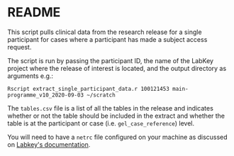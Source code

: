 # README

This script pulls clinical data from the research release for a single participant for cases where a participant has made a subject access request.

The script is run by passing the participant ID, the name of the LabKey project where the release of interest is located, and the output directory as arguments e.g.:

`Rscript extract_single_participant_data.r 100121453 main-programme_v10_2020-09-03 ~/scratch`

The `tables.csv` file is a list of all the tables in the release and indicates whether or not the table should be included in the extract and whether the table is at the participant or case (i.e. `gel_case_reference`) level.

You will need to have a `netrc` file configured on your machine as discussed on [Labkey's documentation](https://www.labkey.org/Documentation/wiki-page.view?name=netrc).
